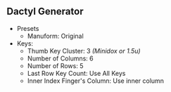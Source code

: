 ## Dactyl Generator

- Presets
    - Manuform: Original
- Keys:
    - Thumb Key Cluster: 3 *(Minidox or 1.5u)*
    - Number of Columns: 6
    - Number of Rows: 5
    - Last Row Key Count: Use All Keys
    - Inner Index Finger's Column: Use inner column

